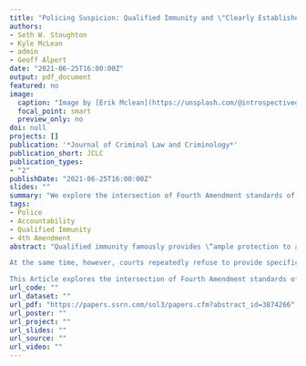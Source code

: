 ```yaml
---
title: "Policing Suspicion: Qualified Immunity and \"Clearly Established\" Standards of Proof"
authors:
- Seth W. Stoughton
- Kyle McLean
- admin
- Geoff Alpert
date: "2021-06-25T16:00:00Z"
output: pdf_document
featured: no
image:
  caption: "Image by [Erik Mclean](https://unsplash.com/@introspectivedsgn) on [Unsplash](https://unsplash.com/photos/V79loOjFOLA)"
  focal_point: smart
  preview_only: no
doi: null
projects: []
publication: '*Journal of Criminal Law and Criminology*'
publication_short: JCLC
publication_types: 
- "2"
publishDate: "2021-06-25T16:00:00Z"
slides: ""
summary: "We explore the intersection of Fourth Amendment standards of proof and the \“clearly established\” prong of qualified immunity."
tags:
- Police
- Accountability
- Qualified Immunity
- 4th Amendment
abstract: "Qualified immunity famously provides \“ample protection to all but the plainly incompetent or those who knowingly violate the law.\” The doctrine insulates officers who violate constitutional rights from civil liability unless existing caselaw was so \“clearly established\” that every reasonable officer would have known at the time that the police action in question was unlawful. This demanding inquiry requires a high degree of specificity; a prior case with what legal scholar Joanna Schwartz has called \“virtually identical facts.\”

At the same time, however, courts repeatedly refuse to provide specific definitions of the most important legal thresholds for police action: reasonable suspicion and probable cause. Indeed, the Supreme Court rejected—repeatedly—any attempt to quantify or carefully demarcate the boundaries of the Fourth Amendment standards of proof, except to emphasize that they require no more than a \“fair probability\” or a \“moderate chance\” that an officer’s suspicions are correct. As a result, the legal predicates for coercive or invasive police actions like detentions, frisks, searches, and arrests are not only deferential, they are operationalized at a low level of certainty.

This Article explores the intersection of Fourth Amendment standards of proof and the \“clearly established\” prong of qualified immunity. It illustrates how the juxtaposition of the Court’s insistence on a low level of specificity for the development of suspicion and a high degree of specificity for the imposition of liability makes it exceedingly difficult to hold officers accountable for violating constitutional rights. And it offers both a path for future research into the development of suspicion and suggestions for methods that police agencies can use to improve the development and articulation of suspicion. Ultimately, it contends that policing in the 21st century must take seriously the idea that the Constitution is a floor, not a ceiling, and it calls for the development of more rigorous standards for police actions."
url_code: ""
url_dataset: ""
url_pdf: "https://papers.ssrn.com/sol3/papers.cfm?abstract_id=3874266"
url_poster: ""
url_project: ""
url_slides: ""
url_source: ""
url_video: ""
---
```

